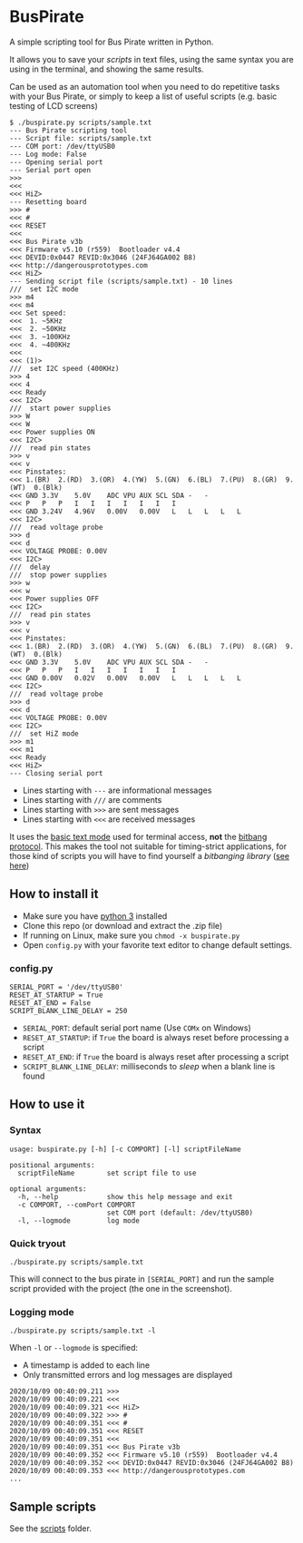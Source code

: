 # BusPirate

A simple scripting tool for Bus Pirate written in Python.

It allows you to save your *scripts* in text files, using the same syntax you are using in the terminal, and showing the same results.

Can be used as an automation tool when you need to do repetitive tasks with your Bus Pirate, or simply to keep a list of useful scripts (e.g. basic testing of LCD screens)

```
$ ./buspirate.py scripts/sample.txt
--- Bus Pirate scripting tool
--- Script file: scripts/sample.txt
--- COM port: /dev/ttyUSB0
--- Log mode: False
--- Opening serial port
--- Serial port open
>>>
<<<
<<< HiZ>
--- Resetting board
>>> #
<<< #
<<< RESET
<<<
<<< Bus Pirate v3b
<<< Firmware v5.10 (r559)  Bootloader v4.4
<<< DEVID:0x0447 REVID:0x3046 (24FJ64GA002 B8)
<<< http://dangerousprototypes.com
<<< HiZ>
--- Sending script file (scripts/sample.txt) - 10 lines
///  set I2C mode
>>> m4
<<< m4
<<< Set speed:
<<<  1. ~5KHz
<<<  2. ~50KHz
<<<  3. ~100KHz
<<<  4. ~400KHz
<<<
<<< (1)>
///  set I2C speed (400KHz)
>>> 4
<<< 4
<<< Ready
<<< I2C>
///  start power supplies
>>> W
<<< W
<<< Power supplies ON
<<< I2C>
///  read pin states
>>> v
<<< v
<<< Pinstates:
<<< 1.(BR)	2.(RD)	3.(OR)	4.(YW)	5.(GN)	6.(BL)	7.(PU)	8.(GR)	9.(WT)	0.(Blk)
<<< GND	3.3V	5.0V	ADC	VPU	AUX	SCL	SDA	-	-
<<< P	P	P	I	I	I	I	I	I	I
<<< GND	3.24V	4.96V	0.00V	0.00V	L	L	L	L	L
<<< I2C>
///  read voltage probe
>>> d
<<< d
<<< VOLTAGE PROBE: 0.00V
<<< I2C>
///  delay
///  stop power supplies
>>> w
<<< w
<<< Power supplies OFF
<<< I2C>
///  read pin states
>>> v
<<< v
<<< Pinstates:
<<< 1.(BR)	2.(RD)	3.(OR)	4.(YW)	5.(GN)	6.(BL)	7.(PU)	8.(GR)	9.(WT)	0.(Blk)
<<< GND	3.3V	5.0V	ADC	VPU	AUX	SCL	SDA	-	-
<<< P	P	P	I	I	I	I	I	I	I
<<< GND	0.00V	0.02V	0.00V	0.00V	L	L	L	L	L
<<< I2C>
///  read voltage probe
>>> d
<<< d
<<< VOLTAGE PROBE: 0.00V
<<< I2C>
///  set HiZ mode
>>> m1
<<< m1
<<< Ready
<<< HiZ>
--- Closing serial port
```

* Lines starting with `---` are informational messages
* Lines starting with `///` are comments
* Lines starting with `>>>` are sent messages
* Lines starting with `<<<` are received messages

It uses the [basic text mode](http://dangerousprototypes.com/docs/Bus_Pirate_menu_options_guide) used for terminal access, **not** the [bitbang protocol](http://dangerousprototypes.com/docs/Bitbang). This makes the tool not suitable for timing-strict applications, for those kind of scripts you will have to find yourself a *bitbanging library* ([see here](http://dangerousprototypes.com/docs/Bus_Pirate_Scripting_in_Python))

## How to install it

* Make sure you have [python 3](https://www.python.org/downloads/) installed
* Clone this repo (or download and extract the .zip file)
* If running on Linux, make sure you `chmod -x buspirate.py`
* Open `config.py` with your favorite text editor to change default settings.

### config.py

```
SERIAL_PORT = '/dev/ttyUSB0'
RESET_AT_STARTUP = True
RESET_AT_END = False
SCRIPT_BLANK_LINE_DELAY = 250
```

* `SERIAL_PORT`: default serial port name (Use `COMx` on Windows)
* `RESET_AT_STARTUP`: if `True` the board is always reset before processing a script
* `RESET_AT_END`: if `True` the board is always reset after processing a script
* `SCRIPT_BLANK_LINE_DELAY`: milliseconds to *sleep* when a blank line is found

## How to use it

### Syntax

```
usage: buspirate.py [-h] [-c COMPORT] [-l] scriptFileName

positional arguments:
  scriptFileName        set script file to use

optional arguments:
  -h, --help            show this help message and exit
  -c COMPORT, --comPort COMPORT
                        set COM port (default: /dev/ttyUSB0)
  -l, --logmode         log mode
```

### Quick tryout
`./buspirate.py scripts/sample.txt`

This will connect to the bus pirate in `[SERIAL_PORT]` and run the sample script provided with the project (the one in the screenshot).


### Logging mode
`./buspirate.py scripts/sample.txt -l`

When `-l` or `--logmode` is specified:
* A timestamp is added to each line
* Only transmitted errors and log messages are displayed

```
2020/10/09 00:40:09.211 >>>
2020/10/09 00:40:09.221 <<<
2020/10/09 00:40:09.321 <<< HiZ>
2020/10/09 00:40:09.322 >>> #
2020/10/09 00:40:09.351 <<< #
2020/10/09 00:40:09.351 <<< RESET
2020/10/09 00:40:09.351 <<<
2020/10/09 00:40:09.351 <<< Bus Pirate v3b
2020/10/09 00:40:09.352 <<< Firmware v5.10 (r559)  Bootloader v4.4
2020/10/09 00:40:09.352 <<< DEVID:0x0447 REVID:0x3046 (24FJ64GA002 B8)
2020/10/09 00:40:09.353 <<< http://dangerousprototypes.com
...
```

## Sample scripts

See the [scripts](scripts) folder.
